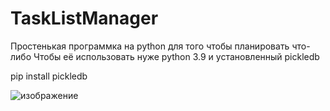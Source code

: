 # TaskListManager
Простенькая программка на python для того чтобы планировать что-либо
Чтобы её использовать нуже python 3.9 и установленный pickledb

pip install pickledb

![изображение](https://github.com/Lokit683/TaskListManager/assets/77105675/ce8f8585-4af4-448e-bf7f-68dbfcc049d4)
